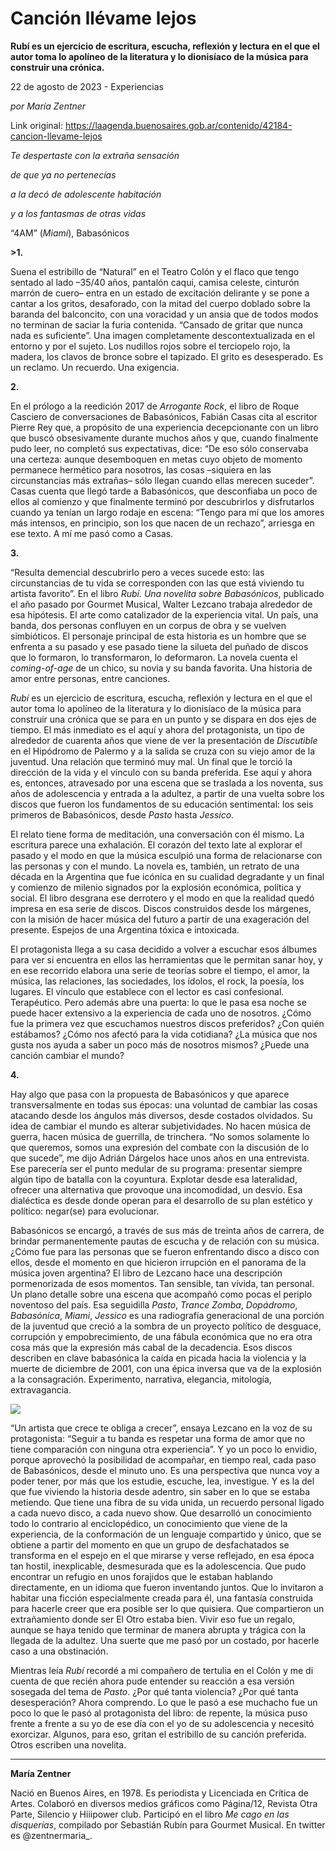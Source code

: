 # Canción llévame lejos

**Rubí es un ejercicio de escritura, escucha, reflexión y lectura en el que el autor toma lo apolíneo de la literatura y lo dionisíaco de la música para construir una crónica.**

22 de agosto de 2023 - Experiencias

_por María Zentner_

Link original: https://laagenda.buenosaires.gob.ar/contenido/42184-cancion-llevame-lejos



*Te despertaste con la extraña sensación*




*de que ya no pertenecías*




*a la decó de adolescente habitación*




*y a los fantasmas de otras vidas*




“4AM” (*Miami*), Babasónicos




**>1.**




Suena el estribillo de “Natural” en el Teatro Colón y el flaco que tengo sentado al lado –35/40 años, pantalón caqui, camisa celeste, cinturón marrón de cuero– entra en un estado de excitación delirante y se pone a cantar a los gritos, desaforado, con la mitad del cuerpo doblado sobre la baranda del balconcito, con una voracidad y un ansia que de todos modos no terminan de saciar la furia contenida. “Cansado de gritar que nunca nada es suficiente”. Una imagen completamente descontextualizada en el entorno y por el sujeto. Los nudillos rojos sobre el terciopelo rojo, la madera, los clavos de bronce sobre el tapizado. El grito es desesperado. Es un reclamo. Un recuerdo. Una exigencia.




**2.**




En el prólogo a la reedición 2017 de *Arrogante Rock*, el libro de Roque Casciero de conversaciones de Babasónicos, Fabián Casas cita al escritor Pierre Rey que, a propósito de una experiencia decepcionante con un libro que buscó obsesivamente durante muchos años y que, cuando finalmente pudo leer, no completó sus expectativas, dice: “De eso sólo conservaba una certeza: aunque desemboquen en metas cuyo objeto de momento permanece hermético para nosotros, las cosas –siquiera en las circunstancias más extrañas– sólo llegan cuando ellas merecen suceder”. Casas cuenta que llegó tarde a Babasónicos, que desconfiaba un poco de ellos al comienzo y que finalmente terminó por descubrirlos y disfrutarlos cuando ya tenían un largo rodaje en escena: “Tengo para mí que los amores más intensos, en principio, son los que nacen de un rechazo”, arriesga en ese texto. A mí me pasó como a Casas.




**3.**




“Resulta demencial descubrirlo pero a veces sucede esto: las circunstancias de tu vida se corresponden con las que está viviendo tu artista favorito”. En el libro *Rubí. Una novelita sobre Babasónicos*, publicado el año pasado por Gourmet Musical, Walter Lezcano trabaja alrededor de esa hipótesis. El arte como catalizador de la experiencia vital. Un país, una banda, dos personas confluyen en un corpus de obra y se vuelven simbióticos. El personaje principal de esta historia es un hombre que se enfrenta a su pasado y ese pasado tiene la silueta del puñado de discos que lo formaron, lo transformaron, lo deformaron. La novela cuenta el *coming-of-age* de un chico, su novia y su banda favorita. Una historia de amor entre personas, entre canciones.




*Rubí* es un ejercicio de escritura, escucha, reflexión y lectura en el que el autor toma lo apolíneo de la literatura y lo dionisíaco de la música para construir una crónica que se para en un punto y se dispara en dos ejes de tiempo. El más inmediato es el aquí y ahora del protagonista, un tipo de alrededor de cuarenta años que viene de ver la presentación de *Discutible* en el Hipódromo de Palermo y a la salida se cruza con su viejo amor de la juventud. Una relación que terminó muy mal. Un final que le torció la dirección de la vida y el vínculo con su banda preferida. Ese aquí y ahora es, entonces, atravesado por una escena que se traslada a los noventa, sus años de adolescencia y entrada a la adultez, a partir de una vuelta sobre los discos que fueron los fundamentos de su educación sentimental: los seis primeros de Babasónicos, desde *Pasto* hasta *Jessico*.




El relato tiene forma de meditación, una conversación con él mismo. La escritura parece una exhalación. El corazón del texto late al explorar el pasado y el modo en que la música esculpió una forma de relacionarse con las personas y con el mundo. La novela es, también, un retrato de una década en la Argentina que fue icónica en su cualidad degradante y un final y comienzo de milenio signados por la explosión económica, política y social. El libro desgrana ese derrotero y el modo en que la realidad quedó impresa en esa serie de discos. Discos construidos desde los márgenes, con la misión de hacer música del futuro a partir de una exageración del presente. Espejos de una Argentina tóxica e intoxicada.




El protagonista llega a su casa decidido a volver a escuchar esos álbumes para ver si encuentra en ellos las herramientas que le permitan sanar hoy, y en ese recorrido elabora una serie de teorías sobre el tiempo, el amor, la música, las relaciones, las sociedades, los ídolos, el rock, la poesía, los lugares. El vínculo que establece con el lector es casi confesional. Terapéutico. Pero además abre una puerta: lo que le pasa esa noche se puede hacer extensivo a la experiencia de cada uno de nosotros. ¿Cómo fue la primera vez que escuchamos nuestros discos preferidos? ¿Con quién estábamos? ¿Cómo nos afectó para la vida cotidiana? ¿La música que nos gusta nos ayuda a saber un poco más de nosotros mismos? ¿Puede una canción cambiar el mundo?




**4.**




Hay algo que pasa con la propuesta de Babasónicos y que aparece transversalmente en todas sus épocas: una voluntad de cambiar las cosas atacando desde los ángulos más diversos, desde costados olvidados. Su idea de cambiar el mundo es alterar subjetividades. No hacen música de guerra, hacen música de guerrilla, de trinchera. “No somos solamente lo que queremos, somos una expresión del combate con la discusión de lo que sucede”, me dijo Adrián Dárgelos hace unos años en una entrevista. Ese parecería ser el punto medular de su programa: presentar siempre algún tipo de batalla con la coyuntura. Explotar desde esa lateralidad, ofrecer una alternativa que provoque una incomodidad, un desvío. Esa dialéctica es desde donde operan para el desarrollo de su plan estético y político: negar(se) para evolucionar.




Babasónicos se encargó, a través de sus más de treinta años de carrera, de brindar permanentemente pautas de escucha y de relación con su música. ¿Cómo fue para las personas que se fueron enfrentando disco a disco con ellos, desde el momento en que hicieron irrupción en el panorama de la música joven argentina? El libro de Lezcano hace una descripción pormenorizada de esos momentos. Tan sensible, tan vívida, tan personal. Un plano detalle sobre una escena que acompañó como pocas el periplo noventoso del país. Esa seguidilla *Pasto*, *Trance Zomba*, *Dopádromo*, *Babasónica*, *Miami*, *Jessico* es una radiografía generacional de una porción de la juventud que creció a la sombra de un proyecto político de desguace, corrupción y empobrecimiento, de una fábula económica que no era otra cosa más que la expresión más cabal de la decadencia. Esos discos describen en clave babasónica la caída en picada hacia la violencia y la muerte de diciembre de 2001, con una épica inversa que va de la explosión a la consagración. Experimento, narrativa, elegancia, mitología, extravagancia.




![](https://cdn.feater.me/files/images/2590848/a5941f4b-0f65-43d9-9510-06a1bdab3d94.jpg)




“Un artista que crece te obliga a crecer”, ensaya Lezcano en la voz de su protagonista: “Seguir a tu banda es respetar una forma de amor que no tiene comparación con ninguna otra experiencia”. Y yo un poco lo envidio, porque aprovechó la posibilidad de acompañar, en tiempo real, cada paso de Babasónicos, desde el minuto uno. Es una perspectiva que nunca voy a poder tener, por más que los estudie, escuche, lea, investigue. Y es la del que fue viviendo la historia desde adentro, sin saber en lo que se estaba metiendo. Que tiene una fibra de su vida unida, un recuerdo personal ligado a cada nuevo disco, a cada nuevo show. Que desarrolló un conocimiento todo lo contrario al enciclopédico, un conocimiento que viene de la experiencia, de la conformación de un lenguaje compartido y único, que se obtiene a partir del momento en que un grupo de desfachatados se transforma en el espejo en el que mirarse y verse reflejado, en esa época tan hostil, inexplicable, desmesurada que es la adolescencia. Que pudo encontrar un refugio en unos forajidos que le estaban hablando directamente, en un idioma que fueron inventando juntos. Que lo invitaron a habitar una ficción especialmente creada para él, una fantasía construida para hacerle creer que era posible ser lo que quisiera. Que compartieron un extrañamiento donde ser El Otro estaba bien. Vivir eso fue un regalo, aunque se haya tenido que terminar de manera abrupta y trágica con la llegada de la adultez. Una suerte que me pasó por un costado, por hacerle caso a una obstinación.




Mientras leía *Rubí* recordé a mi compañero de tertulia en el Colón y me di cuenta de que recién ahora pude entender su reacción a esa versión sosegada del tema de *Pasto*. ¿Por qué tanta violencia? ¿Por qué tanta desesperación? Ahora comprendo. Lo que le pasó a ese muchacho fue un poco lo que le pasó al protagonista del libro: de repente, la música puso frente a frente a su yo de ese día con el yo de su adolescencia y necesitó exorcizar. Algunos, para eso, gritan el estribillo de su canción preferida. Otros escriben una novelita.




---




**María Zentner**




Nació en Buenos Aires, en 1978. Es periodista y Licenciada en Crítica de Artes. Colaboró en diversos medios gráficos como Página/12, Revista Otra Parte, Silencio y Hiiipower club. Participó en el libro *Me cago en las disquerías*, compilado por Sebastián Rubín para Gourmet Musical. En twitter es @zentnermaria\_.



